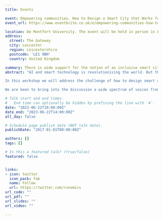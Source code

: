 ```yaml
---
title: Events

event: Empowering communities, How to Design a Smart City that Works for All
event_url: https://www.eventbrite.co.uk/e/empowering-communities-how-to-design-a-smart-city-that-works-for-all-tickets-631553231717

location: De Montfort University. The event will be held in person in Leicester at the Hugh Aston Building Room HU1.51, De Montfort University. All are welcome to attend but we do ask you register in advance.
address:
  street: The Gateway
  city: Leicester
  region: Leicestershire
  postcode: 'LE1 9BH'
  country: United Kingdom

summary: There is wide support for the notion of an inclusive smart city that works for all. This workshop will explore how to make that a reality.
abstract: "AI and smart technology is revolutionising the world. But the advantages are not being universally shared. Some are disadvantaged by digital exclusion or lack of digital skills. AI can also be biased. So, how do we design smart cities that are truly inclusive and work to redress social and economic inequalities rather than exacerbate them?

In this workshop we will address the challenge of how to design smart cities that work for all. We will first reflect on a recent Alan Turing Institute funded project we conducted in Leicester and launch a Community Reporter Smart City toolkit. We will then have some structured group tasks before a concluding panel discussion.

We are keen to bring into the discussion a wide spectrum of voices from national and local government, businesses, charities, academia and community groups."

# Talk start and end times.
#   End time can optionally be hidden by prefixing the line with `#`.
date: "2023-06-22T10:00:00Z"
date_end: "2023-06-22T14:00:00Z"
all_day: false

# Schedule page publish date (NOT talk date).
publishDate: "2017-01-01T00:00:00Z"

authors: []
tags: []

# Is this a featured talk? (true/false)
featured: false


links:
- icon: twitter
  icon_pack: fab
  name: Follow
  url: https://twitter.com/runomics
url_code: ""
url_pdf: ""
url_slides: ""
url_video: ""

---
```

